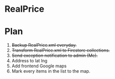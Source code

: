 # RealPrice

# Plan
1. ~~Backup RealPrice.xml everyday.~~
2. ~~Transform RealPrice.xml to Firestore collections.~~
3. ~~Send exception notification to admin (Me).~~
4. Address to lat lng
5. Add frontend Google maps
6. Mark every items in the list to the map.
